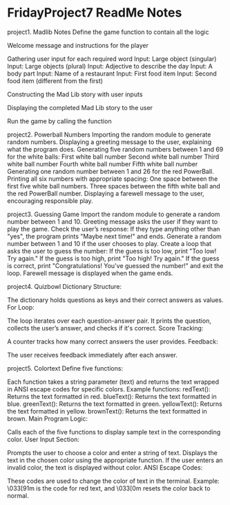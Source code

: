 # FridayProject7  ReadMe Notes

project1. Madlib Notes
 Define the game function to contain all the logic

 Welcome message and instructions for the player

 Gathering user input for each required word
 Input: Large object (singular)
 Input: Large objects (plural)
 Input: Adjective to describe the day
 Input: A body part
 Input: Name of a restaurant
 Input: First food item
 Input: Second food item (different from the first)

 Constructing the Mad Lib story with user inputs

 Displaying the completed Mad Lib story to the user

 Run the game by calling the function

project2. Powerball Numbers
 Importing the random module to generate random numbers.
Displaying a greeting message to the user, explaining what the program does.
Generating five random numbers between 1 and 69 for the white balls:
First white ball number
Second white ball number
Third white ball number
Fourth white ball number
Fifth white ball number
Generating one random number between 1 and 26 for the red PowerBall.
Printing all six numbers with appropriate spacing:
One space between the first five white ball numbers.
Three spaces between the fifth white ball and the red PowerBall number.
Displaying a farewell message to the user, encouraging responsible play.

project3. Guessing Game
Import the random module to generate a random number between 1 and 10.
Greeting message asks the user if they want to play the game.
Check the user’s response:
If they type anything other than "yes", the program prints "Maybe next time!" and ends.
Generate a random number between 1 and 10 if the user chooses to play.
Create a loop that asks the user to guess the number:
If the guess is too low, print "Too low! Try again."
If the guess is too high, print "Too high! Try again."
If the guess is correct, print "Congratulations! You've guessed the number!" and exit the loop.
Farewell message is displayed when the game ends.

project4. Quizbowl
Dictionary Structure:

The dictionary holds questions as keys and their correct answers as values.
For Loop:

The loop iterates over each question-answer pair.
It prints the question, collects the user’s answer, and checks if it's correct.
Score Tracking:

A counter tracks how many correct answers the user provides.
Feedback:

The user receives feedback immediately after each answer.

project5. Colortext
Define five functions:

Each function takes a string parameter (text) and returns the text wrapped in ANSI escape codes for specific colors.
Example functions:
redText(): Returns the text formatted in red.
blueText(): Returns the text formatted in blue.
greenText(): Returns the text formatted in green.
yellowText(): Returns the text formatted in yellow.
brownText(): Returns the text formatted in brown.
Main Program Logic:

Calls each of the five functions to display sample text in the corresponding color.
User Input Section:

Prompts the user to choose a color and enter a string of text.
Displays the text in the chosen color using the appropriate function.
If the user enters an invalid color, the text is displayed without color.
ANSI Escape Codes:

These codes are used to change the color of text in the terminal.
Example: \033[91m is the code for red text, and \033[0m resets the color back to normal.



